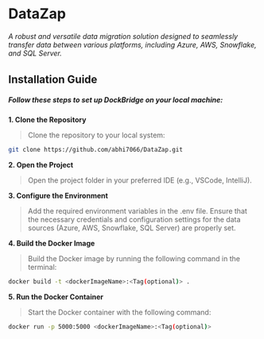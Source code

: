 # DataZap

###### A robust and versatile data migration solution designed to seamlessly transfer data between various platforms, including Azure, AWS, Snowflake, and SQL Server.

## Installation Guide

##### Follow these steps to set up DockBridge on your local machine:

<b>1. Clone the Repository</b>

> Clone the repository to your local system:

```bash
git clone https://github.com/abhi7066/DataZap.git
```

<b>2. Open the Project</b>

> Open the project folder in your preferred IDE (e.g., VSCode, IntelliJ).

<b>3. Configure the Environment</b>

> Add the required environment variables in the .env file. Ensure that the necessary credentials and configuration settings for the data sources (Azure, AWS, Snowflake, SQL Server) are properly set.

<b>4. Build the Docker Image</b>

> Build the Docker image by running the following command in the terminal:

```bash
docker build -t <dockerImageName>:<Tag(optional)> .
```

<b>5. Run the Docker Container</b>

> Start the Docker container with the following command:

```bash
docker run -p 5000:5000 <dockerImageName>:<Tag(optional)>
```
